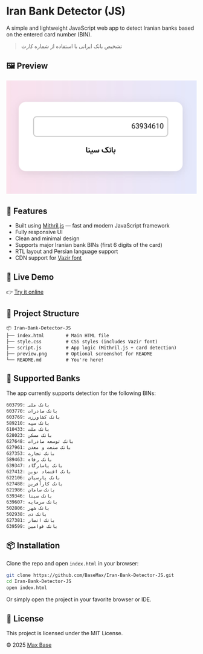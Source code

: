 # Iran Bank Detector (JS)

A simple and lightweight JavaScript web app to detect Iranian banks based on the entered card number (BIN).

> تشخیص بانک ایرانی با استفاده از شماره کارت

## 🖼️ Preview

![Preview - Iran Bank Detector](preview.jpg)

## 🔧 Features

- Built using [Mithril.js](https://mithril.js.org/) — fast and modern JavaScript framework
- Fully responsive UI
- Clean and minimal design
- Supports major Iranian bank BINs (first 6 digits of the card)
- RTL layout and Persian language support
- CDN support for [Vazir font](https://fontcdn.ir/)

## 🚀 Live Demo

👉 [Try it online](https://basemax.github.io/Iran-Bank-Detector-JS/)

## 📁 Project Structure

```
📦 Iran-Bank-Detector-JS
├── index.html        # Main HTML file
├── style.css         # CSS styles (includes Vazir font)
├── script.js         # App logic (Mithril.js + card detection)
├── preview.png       # Optional screenshot for README
└── README.md         # You're here!
```

## 🏦 Supported Banks

The app currently supports detection for the following BINs:

```
603799: بانک ملی
603770: بانک صادرات
603769: بانک کشاورزی
589210: بانک سپه
610433: بانک ملت
628023: بانک مسکن
627648: بانک توسعه صادرات
627961: بانک صنعت و معدن
627353: بانک تجارت
589463: بانک رفاه
639347: بانک پاسارگاد
627412: بانک اقتصاد نوین
622106: بانک پارسیان
627488: بانک کارآفرین
621986: بانک سامان
639346: بانک سینا
639607: بانک سرمایه
502806: بانک شهر
502938: بانک دی
627381: بانک انصار
639599: بانک قوامین
```

## 📦 Installation

Clone the repo and open `index.html` in your browser:

```bash
git clone https://github.com/BaseMax/Iran-Bank-Detector-JS.git
cd Iran-Bank-Detector-JS
open index.html
```

Or simply open the project in your favorite browser or IDE.

## 📜 License

This project is licensed under the MIT License.  

© 2025 [Max Base](https://github.com/BaseMax)
